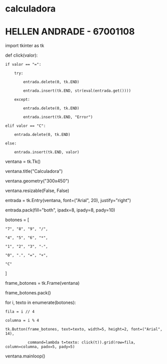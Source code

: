 # calculadora

# HELLEN ANDRADE - 67001108  

import tkinter as tk 

 

def click(valor): 

    if valor == "=": 

        try: 

            entrada.delete(0, tk.END) 

            entrada.insert(tk.END, str(eval(entrada.get()))) 

        except: 

            entrada.delete(0, tk.END) 

            entrada.insert(tk.END, "Error") 

    elif valor == "C": 

        entrada.delete(0, tk.END) 

    else: 

        entrada.insert(tk.END, valor) 

 

ventana = tk.Tk() 

ventana.title("Calculadora") 

ventana.geometry("300x450") 

ventana.resizable(False, False) 

 

 

entrada = tk.Entry(ventana, font=("Arial", 20), justify="right") 

entrada.pack(fill="both", ipadx=8, ipady=8, pady=10) 

 

botones = [ 

    "7", "8", "9", "/", 

    "4", "5", "6", "*", 

    "1", "2", "3", "-", 

    "0", ".", "=", "+", 

    "C"    

] 

 

frame_botones = tk.Frame(ventana) 

frame_botones.pack() 

 

for i, texto in enumerate(botones): 

    fila = i // 4 

    columna = i % 4 

    tk.Button(frame_botones, text=texto, width=5, height=2, font=("Arial", 14), 

              command=lambda t=texto: click(t)).grid(row=fila, column=columna, padx=5, pady=5) 

 

ventana.mainloop() 

 
